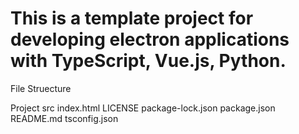 # This is a template project for developing electron applications with TypeScript, Vue.js, Python.

File Struecture

Project
    src
    index.html
    LICENSE
    package-lock.json
    package.json
    README.md
    tsconfig.json